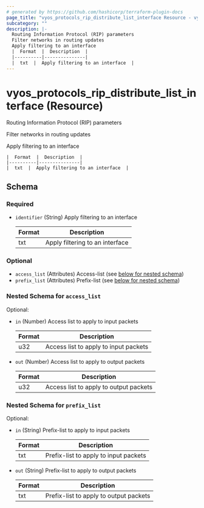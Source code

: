 ```yaml
---
# generated by https://github.com/hashicorp/terraform-plugin-docs
page_title: "vyos_protocols_rip_distribute_list_interface Resource - vyos"
subcategory: ""
description: |-
  Routing Information Protocol (RIP) parameters
  Filter networks in routing updates
  Apply filtering to an interface
  |  Format  |  Description  |
  |----------|---------------|
  |  txt  |  Apply filtering to an interface  |
---
```


# vyos_protocols_rip_distribute_list_interface (Resource)

Routing Information Protocol (RIP) parameters

Filter networks in routing updates

Apply filtering to an interface

    |  Format  |  Description  |
    |----------|---------------|
    |  txt  |  Apply filtering to an interface  |



<!-- schema generated by tfplugindocs -->
## Schema

### Required

- `identifier` (String) Apply filtering to an interface

    |  Format  |  Description  |
    |----------|---------------|
    |  txt  |  Apply filtering to an interface  |

### Optional

- `access_list` (Attributes) Access-list (see [below for nested schema](#nestedatt--access_list))
- `prefix_list` (Attributes) Prefix-list (see [below for nested schema](#nestedatt--prefix_list))

<a id="nestedatt--access_list"></a>
### Nested Schema for `access_list`

Optional:

- `in` (Number) Access list to apply to input packets

    |  Format  |  Description  |
    |----------|---------------|
    |  u32  |  Access list to apply to input packets  |
- `out` (Number) Access list to apply to output packets

    |  Format  |  Description  |
    |----------|---------------|
    |  u32  |  Access list to apply to output packets  |


<a id="nestedatt--prefix_list"></a>
### Nested Schema for `prefix_list`

Optional:

- `in` (String) Prefix-list to apply to input packets

    |  Format  |  Description  |
    |----------|---------------|
    |  txt  |  Prefix-list to apply to input packets  |
- `out` (String) Prefix-list to apply to output packets

    |  Format  |  Description  |
    |----------|---------------|
    |  txt  |  Prefix-list to apply to output packets  |
